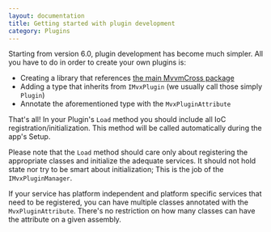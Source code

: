 ```yaml
---
layout: documentation
title: Getting started with plugin development
category: Plugins
---
```


Starting from version 6.0, plugin development has become much simpler. All you have to do in order to create your own plugins is: 

- Creating a library that references [the main MvvmCross package](https://www.nuget.org/packages/MvvmCross/)
- Adding a type that inherits from `IMvxPlugin` (we usually call those simply `Plugin`)
- Annotate the aforementioned type with the `MvxPluginAttribute`

That's all! In your Plugin's `Load` method you should include all IoC registration/initialization. This method will be called automatically during the app's Setup.

Please note that the `Load` method should care only about registering the appropriate classes and initialize the adequate services. It should not hold state nor try to be smart about initialization; This is the job of the `IMvxPluginManager`. 

If your service has platform independent and platform specific services that need to be registered, you can have multiple classes annotated with the `MvxPluginAttribute`. There's no restriction on how many classes can have the attribute on a given assembly.